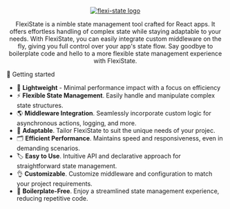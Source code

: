 <div align="center">

<a href="https://gowebly.org" target="_blank"><img  alt="flexi-state logo" src="https://i.ibb.co/JjkD1b5/logonew-removebg-preview-1.png"></a>

<a name="readme-top"></a>

FlexiState is a nimble state management tool crafted for React apps. It offers effortless handling of complex state while staying adaptable to your needs. With FlexiState, you can easily integrate custom middleware on the fly, giving you full control over your app's state flow. Say goodbye to boilerplate code and hello to a more flexible state management experience with FlexiState.

</div>
🎯 Getting started

* 🔐 **Lightweight** - Minimal performance impact with a focus on efficiency
* ⚡ **Flexible State Management**. Easily handle and manipulate complex state structures.
* 🌎 **Middleware Integration**. Seamlessly incorporate custom logic for asynchronous actions, logging, and more.
* 🎨 **Adaptable**. Tailor FlexiState to suit the unique needs of your projec.
* 🗂️ **Efficient Performance**. Maintains speed and responsiveness, even in demanding scenarios.
* 🏷️ **Easy to Use**. Intuitive API and declarative approach for straightforward state management.
* 👌 **Customizable**. Customize middleware and configuration to match your project requirements.
* 🚀 **Boilerplate-Free**. Enjoy a streamlined state management experience, reducing repetitive code.


